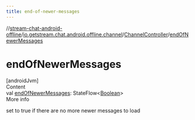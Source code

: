 ```yaml
---
title: end-of-newer-messages
---
```

//[stream-chat-android-offline](../../../index.md)/[io.getstream.chat.android.offline.channel](../index.md)/[ChannelController](index.md)/[endOfNewerMessages](endOfNewerMessages.md)



# endOfNewerMessages  
[androidJvm]  
Content  
val [endOfNewerMessages](endOfNewerMessages.md): StateFlow&lt;[Boolean](https://kotlinlang.org/api/latest/jvm/stdlib/kotlin/-boolean/index.html)&gt;  
More info  


set to true if there are no more newer messages to load

  



